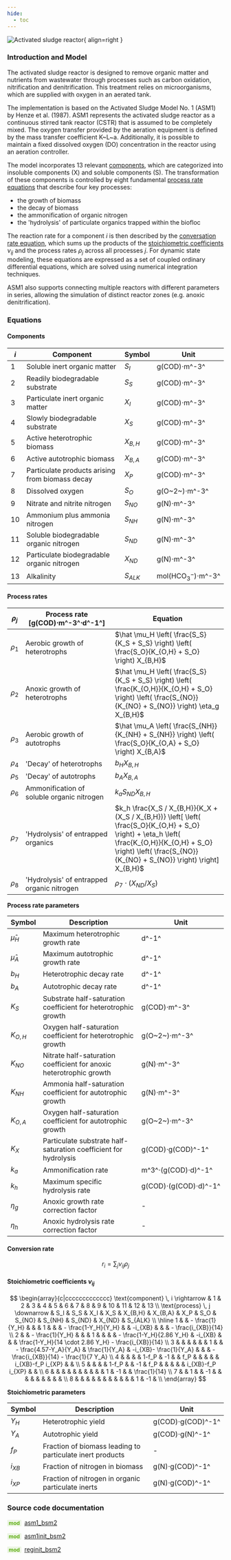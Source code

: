 ```yaml
---
hide:
  - toc
---
```


![Activated sludge reactor](../../assets/icons/bsm2python/activated-sludge-reactor.svg){ align=right }

### Introduction and Model

The activated sludge reactor is designed to remove organic matter and nutrients from wastewater through processes such as carbon oxidation, nitrification and denitrification. This treatment relies on microorganisms, which are supplied with oxygen in an aerated tank.

The implementation is based on the Activated Sludge Model No. 1 (ASM1) by Henze et al. (1987). ASM1 represents the activated sludge reactor as a continuous stirred tank reactor (CSTR) that is assumed to be completely mixed. The oxygen transfer provided by the aeration equipment is defined by the mass transfer coefficient K~L~a. Additionally, it is possible to maintain a fixed dissolved oxygen (DO) concentration in the reactor using an aeration controller.

The model incorporates 13 relevant [components](#components), which are categorized into insoluble components (X) and soluble components (S). The transformation of these components is controlled by eight fundamental [process rate equations](#process-rates) that describe four key processes:

- the growth of biomass
- the decay of biomass
- the ammonification of organic nitrogen
- the 'hydrolysis' of particulate organics trapped within the biofloc

The reaction rate for a component $i$ is then described by the [conversation rate equation](#conversion-rate), which sums up the products of the [stoichiometric coefficients](#stoichiometric-coefficients-nu_ij) $\nu_{ij}$ and the process rates $\rho_j$ across all processes $j$. For dynamic state modeling, these equations are expressed as a set of coupled ordinary differential equations, which are solved using numerical integration techniques.

ASM1 also supports connecting multiple reactors with different parameters in series, allowing the simulation of distinct reactor zones (e.g. anoxic denitrification).


### Equations

#### Components

| $i$ | Component                                       | Symbol    | Unit                |
| --  | ----------------------------------------------  | --------- | ------------------- |
| 1   | Soluble inert organic matter                    | $S_I$     | g(COD)$\cdot$m^-3^  |
| 2   | Readily biodegradable substrate                 | $S_S$     | g(COD)$\cdot$m^-3^  |
| 3   | Particulate inert organic matter                | $X_I$     | g(COD)$\cdot$m^-3^  |
| 4   | Slowly biodegradable substrate                  | $X_S$     | g(COD)$\cdot$m^-3^  |
| 5   | Active heterotrophic biomass                    | $X_{B,H}$ | g(COD)$\cdot$m^-3^  |
| 6   | Active autotrophic biomass                      | $X_{B,A}$ | g(COD)$\cdot$m^-3^  |
| 7   | Particulate products arising from biomass decay | $X_P$     | g(COD)$\cdot$m^-3^  |
| 8   | Dissolved oxygen                                | $S_O$     | g(O~2~)$\cdot$m^-3^ |
| 9   | Nitrate and nitrite nitrogen                    | $S_{NO}$  | g(N)$\cdot$m^-3^    |
| 10  | Ammonium plus ammonia nitrogen                  | $S_{NH}$  | g(N)$\cdot$m^-3^    |
| 11  | Soluble biodegradable organic nitrogen          | $S_{ND}$  | g(N)$\cdot$m^-3^    |
| 12  | Particulate biodegradable organic nitrogen      | $X_{ND}$  | g(N)$\cdot$m^-3^    |
| 13  | Alkalinity                                      | $S_{ALK}$ | mol(HCO$_3^-$)$\cdot$m^-3^   |


#### Process rates

| $\rho_j$ | Process rate [g(COD)$\cdot$m^-3^$\cdot$d^-1^] | Equation  |
| -------- | --------------------------------------------- | --------- |
| $\rho_1$ | Aerobic growth of heterotrophs                | $\hat \mu_H \left( \frac{S_S}{K_S + S_S} \right) \left( \frac{S_O}{K_{O,H} + S_O} \right) X_{B,H}$ |
| $\rho_2$ | Anoxic growth of heterotrophs                 | $\hat \mu_H \left( \frac{S_S}{K_S + S_S} \right) \left( \frac{K_{O,H}}{K_{O,H} + S_O} \right) \left( \frac{S_{NO}}{K_{NO} + S_{NO}} \right) \eta_g X_{B,H}$     |
| $\rho_3$ | Aerobic growth of autotrophs                  | $\hat \mu_A \left( \frac{S_{NH}}{K_{NH} + S_{NH}} \right) \left( \frac{S_O}{K_{O,A} + S_O} \right) X_{B,A}$ |
| $\rho_4$ | 'Decay' of heterotrophs                       | $b_H X_{B,H}$ |
| $\rho_5$ | 'Decay' of autotrophs                         | $b_A X_{B,A}$ |
| $\rho_6$ | Ammonification of soluble organic nitrogen    | $k_a S_{ND} X_{B,H}$ |
| $\rho_7$ | 'Hydrolysis' of entrapped organics            | $k_h \frac{X_S / X_{B,H}}{K_X + (X_S / X_{B,H})} \left[ \left( \frac{S_O}{K_{O,H} + S_O} \right) + \eta_h \left( \frac{K_{O,H}}{K_{O,H} + S_O} \right) \left( \frac{S_{NO}}{K_{NO} + S_{NO}} \right) \right] X_{B,H}$ |
| $\rho_8$ | 'Hydrolysis' of entrapped organic nitrogen    | $\rho_7 \cdot (X_{ND} / X_S)$ |


**Process rate parameters**

| Symbol       | Description | Unit  |
| ------------ | ----------- | ----- |
| $\hat \mu_H$ | Maximum heterotrophic growth rate | d^-1^ |
| $\hat \mu_A$ | Maximum autotrophic growth rate | d^-1^ |
| $b_H$ | Heterotrophic decay rate | d^-1^ |
| $b_A$ | Autotrophic decay rate | d^-1^ |
| $K_S$ | Substrate half-saturation coefficient for heterotrophic growth | g(COD)$\cdot$m^-3^ |
| $K_{O,H}$ | Oxygen half-saturation coefficient for heterotrophic growth | g(O~2~)$\cdot$m^-3^ |
| $K_{NO}$ | Nitrate half-saturation coefficient for anoxic heterotrophic growth | g(N)$\cdot$m^-3^ |
| $K_{NH}$ | Ammonia half-saturation coefficient for autotrophic growth | g(N)$\cdot$m^-3^ |
| $K_{O,A}$ | Oxygen half-saturation coefficient for autotrophic growth | g(O~2~)$\cdot$m^-3^ |
| $K_X$ | Particulate substrate half-saturation coefficient for hydrolysis | g(COD)$\cdot$g(COD)^-1^ |
| $k_a$ | Ammonification rate | m^3^$\cdot$(g(COD)$\cdot$d)^-1^ |
| $k_h$ | Maximum specific hydrolysis rate | g(COD)$\cdot$(g(COD)$\cdot$d)^-1^ |
| $\eta_g$ | Anoxic growth rate correction factor | - |
| $\eta_h$ | Anoxic hydrolysis rate correction factor | - |


#### Conversion rate

$$
r_i = \sum_j \nu_{ij}\rho_j
$$

#### Stoichiometric coefficients $\nu_{ij}$

$$
\begin{array}{c|ccccccccccccc}
\text{component} \, i \rightarrow & 1 & 2 & 3 & 4 & 5 & 6 & 7 & 8 & 9 & 10 & 11 & 12 & 13 \\
\text{process} \, j \downarrow & S_I & S_S & X_I & X_S & X_{B,H} & X_{B,A} & X_P & S_O & S_{NO} & S_{NH} & S_{ND} & X_{ND} & S_{ALK} \\ \hline
1 &  & - \frac{1}{Y_H} &  &  & 1 &  &  & - \frac{1-Y_H}{Y_H} &  & -i_{XB} &  &  & - \frac{i_{XB}}{14} \\
2 &  & - \frac{1}{Y_H} &  &  & 1 &  &  &  & - \frac{1-Y_H}{2.86 Y_H} & -i_{XB} &  &  & \frac{1-Y_H}{14 \cdot 2.86 Y_H} - \frac{i_{XB}}{14} \\
3 &  &  &  &  &  & 1 &  &  - \frac{4.57-Y_A}{Y_A} & \frac{1}{Y_A} & -i_{XB}- \frac{1}{Y_A} &  &  & - \frac{i_{XB}}{14} - \frac{1}{7 Y_A} \\
4 &  &  &  & 1-f_P & -1 &  & f_P &  &  &  &  & i_{XB}-f_P i_{XP} &  & \\
5 &  &  &  & 1-f_P &  & -1 & f_P &  &  &  &  & i_{XB}-f_P i_{XP} &  & \\
6 &  &  &  &  &  &  &  &  &  & 1 & -1 &  & \frac{1}{14} \\
7 &  & 1 &  & -1 &  &  &  &  &  &  &  &  & \\
8 &  &  &  &  &  &  &  &  &  &  & 1 & -1 & \\
\end{array}
$$

**Stoichiometric parameters**

| Symbol   | Description                                               | Unit                      |
| -------- | --------------------------------------------------------- | ------------------------- |
| $Y_H$    | Heterotrophic yield                                       | g(COD)$\cdot$g(COD)^-1^ |
| $Y_A$    | Autotrophic yield                                         | g(COD)$\cdot$g(N)^-1^   |
| $f_P$    | Fraction of biomass leading to particulate inert products | -                         |
| $i_{XB}$ | Fraction of nitrogen in biomass                           | g(N)$\cdot$g(COD)^-1^   |
| $i_{XP}$ | Fraction of nitrogen in organic particulate inerts        | g(N)$\cdot$g(COD)^-1^   |


### Source code documentation

<span style=
  "color: #5cad0f;
  font-weight: bold;
  font-size: .85em;
  background-color: #5cad0f1a;
  padding: 0 .3em;
  border-radius: .1rem;
  margin-right: 0.2rem;">
mod</span> [asm1_bsm2](/reference/bsm2_python/bsm2/asm1_bsm2)

<span style=
  "color: #5cad0f;
  font-weight: bold;
  font-size: .85em;
  background-color: #5cad0f1a;
  padding: 0 .3em;
  border-radius: .1rem;
  margin-right: 0.2rem;">
mod</span> [asm1init_bsm2](/reference/bsm2_python/bsm2/init/asm1init_bsm2)

<span style=
  "color: #5cad0f;
  font-weight: bold;
  font-size: .85em;
  background-color: #5cad0f1a;
  padding: 0 .3em;
  border-radius: .1rem;
  margin-right: 0.2rem;">
mod</span> [reginit_bsm2](/reference/bsm2_python/bsm2/init/reginit_bsm2)


[^1]: [Benchmarking of Control Strategies for Wastewater Treatment Plants](https://iwaponline.com/ebooks/book-pdf/650794/wio9781780401171.pdf), chap. 4.2.1 Activated Sludge Model No. 1
[^2]: [Benchmark Simulation Model no. 2 (BSM2)](http://iwa-mia.org/wp-content/uploads/2022/09/TR3_BSM_TG_Tech_Report_no_3_BSM2_General_Description.pdf), chap. 2. Modeling of the activated sludge section
[^3]: [Activated Sludge Model No. 1, Henze et al. (1987)](https://www.researchgate.net/publication/243624144_Activated_Sludge_Model_No_1)
